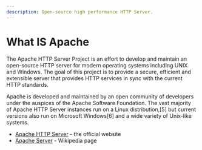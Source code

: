 ```yaml
---
description: Open-source high performance HTTP Server.
---
```


# What IS Apache

The Apache HTTP Server Project is an effort to develop and maintain an open-source HTTP server for modern operating systems including UNIX and Windows. The goal of this project is to provide a secure, efficient and extensible server that provides HTTP services in sync with the current HTTP standards.

Apache is developed and maintained by an open community of developers under the auspices of the Apache Software Foundation. The vast majority of Apache HTTP Server instances run on a Linux distribution,\[5\] but current versions also run on Microsoft Windows\[6\] and a wide variety of Unix-like systems. 

* [Apache HTTP Server](https://httpd.apache.org/) - the official website
* [Apache Server](https://en.wikipedia.org/wiki/Apache_HTTP_Server) - Wikipedia page



